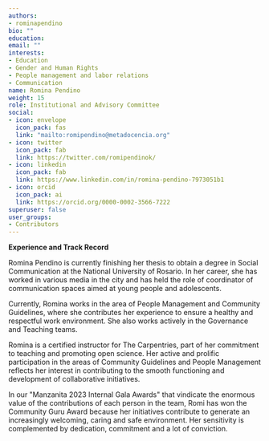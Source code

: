 ```yaml
---
authors:
- rominapendino
bio: ""
education:
email: ""
interests:
- Education
- Gender and Human Rights
- People management and labor relations
- Communication
name: Romina Pendino
weight: 15
role: Institutional and Advisory Committee
social:
- icon: envelope
  icon_pack: fas
  link: "mailto:romipendino@metadocencia.org"
- icon: twitter
  icon_pack: fab
  link: https://twitter.com/romipendinok/
- icon: linkedin
  icon_pack: fab
  link: https://www.linkedin.com/in/romina-pendino-7973051b1
- icon: orcid
  icon_pack: ai
  link: https://orcid.org/0000-0002-3566-7222
superuser: false
user_groups:
- Contributors
---
```


**Experience and Track Record**

Romina Pendino is currently finishing her thesis to obtain a degree in Social Communication at the National University of Rosario. In her career, she has worked in various media in the city and has held the role of coordinator of communication spaces aimed at young people and adolescents.

Currently, Romina works in the area of People Management and Community Guidelines, where she contributes her experience to ensure a healthy and respectful work environment. She also works actively in the Governance and Teaching teams.

Romina is a certified instructor for The Carpentries, part of her commitment to teaching and promoting open science. Her active and prolific participation in the areas of Community Guidelines and People Management reflects her interest in contributing to the smooth functioning and development of collaborative initiatives.


In our "Manzanita 2023 Internal Gala Awards" that vindicate the enormous value of the contributions of each person in the team, Romi has won the Community Guru Award because her initiatives contribute to generate an increasingly welcoming, caring and safe environment. Her sensitivity is complemented by dedication, commitment and a lot of conviction.

